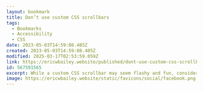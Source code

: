 ```yaml
---
layout: bookmark
title: Don’t use custom CSS scrollbars
tags:
  - Bookmarks
  - Accessibility
  - CSS
date: 2023-05-03T14:59:08.485Z
created: 2023-05-03T14:59:08.485Z
modified: 2025-03-17T02:53:59.059Z
link: https://ericwbailey.website/published/dont-use-custom-css-scrollbars/
id: 567591565
excerpt: While a custom CSS scrollbar may seem flashy and fun, consider that it may present a significant, unnecessary barrier to access…
image: https://ericwbailey.website/static/favicons/social/facebook.png
---
```

